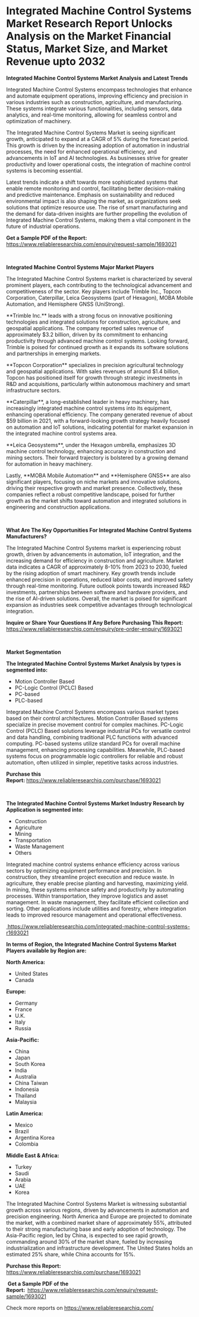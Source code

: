 <p><h1>Integrated Machine Control Systems Market Research Report Unlocks Analysis on the Market Financial Status, Market Size, and Market Revenue upto 2032</h1></p><p><strong>Integrated Machine Control Systems Market Analysis and Latest Trends</strong></p>
<p><p>Integrated Machine Control Systems encompass technologies that enhance and automate equipment operations, improving efficiency and precision in various industries such as construction, agriculture, and manufacturing. These systems integrate various functionalities, including sensors, data analytics, and real-time monitoring, allowing for seamless control and optimization of machinery.</p><p>The Integrated Machine Control Systems Market is seeing significant growth, anticipated to expand at a CAGR of 5% during the forecast period. This growth is driven by the increasing adoption of automation in industrial processes, the need for enhanced operational efficiency, and advancements in IoT and AI technologies. As businesses strive for greater productivity and lower operational costs, the integration of machine control systems is becoming essential.</p><p>Latest trends indicate a shift towards more sophisticated systems that enable remote monitoring and control, facilitating better decision-making and predictive maintenance. Emphasis on sustainability and reduced environmental impact is also shaping the market, as organizations seek solutions that optimize resource use. The rise of smart manufacturing and the demand for data-driven insights are further propelling the evolution of Integrated Machine Control Systems, making them a vital component in the future of industrial operations.</p></p>
<p><strong>Get a Sample PDF of the Report:&nbsp;</strong> <a href="https://www.reliableresearchiq.com/enquiry/request-sample/1693021?utm_campaign=3461&utm_medium=2&utm_source=Github&utm_content=ia&utm_term=10042025&utm_id=integrated-machine-control-systems">https://www.reliableresearchiq.com/enquiry/request-sample/1693021</a></p>
<p>&nbsp;</p>
<p><strong>Integrated Machine Control Systems Major Market Players</strong></p>
<p><p>The Integrated Machine Control Systems market is characterized by several prominent players, each contributing to the technological advancement and competitiveness of the sector. Key players include Trimble Inc., Topcon Corporation, Caterpillar, Leica Geosystems (part of Hexagon), MOBA Mobile Automation, and Hemisphere GNSS (UniStrong).</p><p>**Trimble Inc.** leads with a strong focus on innovative positioning technologies and integrated solutions for construction, agriculture, and geospatial applications. The company reported sales revenue of approximately $3.2 billion, driven by its commitment to enhancing productivity through advanced machine control systems. Looking forward, Trimble is poised for continued growth as it expands its software solutions and partnerships in emerging markets.</p><p>**Topcon Corporation** specializes in precision agricultural technology and geospatial applications. With sales revenues of around $1.4 billion, Topcon has positioned itself for growth through strategic investments in R&D and acquisitions, particularly within autonomous machinery and smart infrastructure sectors.</p><p>**Caterpillar**, a long-established leader in heavy machinery, has increasingly integrated machine control systems into its equipment, enhancing operational efficiency. The company generated revenue of about $59 billion in 2021, with a forward-looking growth strategy heavily focused on automation and IoT solutions, indicating potential for market expansion in the integrated machine control systems area.</p><p>**Leica Geosystems**, under the Hexagon umbrella, emphasizes 3D machine control technology, enhancing accuracy in construction and mining sectors. Their forward trajectory is bolstered by a growing demand for automation in heavy machinery.</p><p>Lastly, **MOBA Mobile Automation** and **Hemisphere GNSS** are also significant players, focusing on niche markets and innovative solutions, driving their respective growth and market presence. Collectively, these companies reflect a robust competitive landscape, poised for further growth as the market shifts toward automation and integrated solutions in engineering and construction applications.</p></p>
<p>&nbsp;</p>
<p><strong>What Are The Key Opportunities For Integrated Machine Control Systems Manufacturers?</strong></p>
<p><p>The Integrated Machine Control Systems market is experiencing robust growth, driven by advancements in automation, IoT integration, and the increasing demand for efficiency in construction and agriculture. Market data indicates a CAGR of approximately 8-10% from 2023 to 2030, fueled by the rising adoption of smart machinery. Key growth trends include enhanced precision in operations, reduced labor costs, and improved safety through real-time monitoring. Future outlook points towards increased R&D investments, partnerships between software and hardware providers, and the rise of AI-driven solutions. Overall, the market is poised for significant expansion as industries seek competitive advantages through technological integration.</p></p>
<p><strong>Inquire or Share Your Questions If Any Before Purchasing This Report:</strong> <a href="https://www.reliableresearchiq.com/enquiry/pre-order-enquiry/1693021?utm_campaign=3461&utm_medium=2&utm_source=Github&utm_content=ia&utm_term=10042025&utm_id=integrated-machine-control-systems">https://www.reliableresearchiq.com/enquiry/pre-order-enquiry/1693021</a></p>
<p>&nbsp;</p>
<p><strong>Market Segmentation</strong></p>
<p><strong>The Integrated Machine Control Systems Market Analysis by types is segmented into:</strong></p>
<p><ul><li>Motion Controller Based</li><li>PC-Logic Control (PCLC) Based</li><li>PC-based</li><li>PLC-based</li></ul></p>
<p><p>Integrated Machine Control Systems encompass various market types based on their control architectures. Motion Controller Based systems specialize in precise movement control for complex machines. PC-Logic Control (PCLC) Based solutions leverage industrial PCs for versatile control and data handling, combining traditional PLC functions with advanced computing. PC-based systems utilize standard PCs for overall machine management, enhancing processing capabilities. Meanwhile, PLC-based systems focus on programmable logic controllers for reliable and robust automation, often utilized in simpler, repetitive tasks across industries.</p></p>
<p><strong>Purchase this Report:&nbsp;</strong><a href="https://www.reliableresearchiq.com/purchase/1693021?utm_campaign=3461&utm_medium=2&utm_source=Github&utm_content=ia&utm_term=10042025&utm_id=integrated-machine-control-systems">https://www.reliableresearchiq.com/purchase/1693021</a></p>
<p>&nbsp;</p>
<p><strong>The Integrated Machine Control Systems Market Industry Research by Application is segmented into:</strong></p>
<p><ul><li>Construction</li><li>Agriculture</li><li>Mining</li><li>Transportation</li><li>Waste Management</li><li>Others</li></ul></p>
<p><p>Integrated machine control systems enhance efficiency across various sectors by optimizing equipment performance and precision. In construction, they streamline project execution and reduce waste. In agriculture, they enable precise planting and harvesting, maximizing yield. In mining, these systems enhance safety and productivity by automating processes. Within transportation, they improve logistics and asset management. In waste management, they facilitate efficient collection and sorting. Other applications include utilities and forestry, where integration leads to improved resource management and operational effectiveness.</p></p>
<p><a href="https://www.reliableresearchiq.com/integrated-machine-control-systems-r1693021?utm_campaign=3461&utm_medium=2&utm_source=Github&utm_content=ia&utm_term=10042025&utm_id=integrated-machine-control-systems">&nbsp;https://www.reliableresearchiq.com/integrated-machine-control-systems-r1693021</a></p>
<p><strong>In terms of Region, the Integrated Machine Control Systems Market Players available by Region are:</strong></p>
<p>
    <p> <strong> North America: </strong>
        <ul>
            <li>United States</li>
            <li>Canada</li>
        </ul>
        </p> 
    <p> <strong> Europe: </strong>
        <ul>
            <li>Germany</li>
            <li>France</li>
            <li>U.K.</li>
            <li>Italy</li>
            <li>Russia</li>
        </ul>
        </p> 
    <p> <strong> Asia-Pacific: </strong>
        <ul>
            <li>China</li>
            <li>Japan</li>
            <li>South Korea</li>
            <li>India</li>
            <li>Australia</li>
            <li>China Taiwan</li>
            <li>Indonesia</li>
            <li>Thailand</li>
            <li>Malaysia</li>
        </ul>
        </p> 
    <p> <strong> Latin America: </strong>
        <ul>
            <li>Mexico</li>
            <li>Brazil</li>
            <li>Argentina Korea</li>
            <li>Colombia</li>
        </ul>
        </p> 
    <p> <strong> Middle East & Africa: </strong>
        <ul>
            <li>Turkey</li>
            <li>Saudi</li>
            <li>Arabia</li>
            <li>UAE</li>
            <li>Korea</li>
        </ul>
    </p>
    </p>
<p><p>The Integrated Machine Control Systems Market is witnessing substantial growth across various regions, driven by advancements in automation and precision engineering. North America and Europe are projected to dominate the market, with a combined market share of approximately 55%, attributed to their strong manufacturing base and early adoption of technology. The Asia-Pacific region, led by China, is expected to see rapid growth, commanding around 30% of the market share, fueled by increasing industrialization and infrastructure development. The United States holds an estimated 25% share, while China accounts for 15%.</p></p>
<p><strong>Purchase this Report: </strong><a href="https://www.reliableresearchiq.com/purchase/1693021?utm_campaign=3461&utm_medium=2&utm_source=Github&utm_content=ia&utm_term=10042025&utm_id=integrated-machine-control-systems">https://www.reliableresearchiq.com/purchase/1693021</a></p>
<p>&nbsp;<strong>Get a Sample PDF of the Report:&nbsp;&nbsp;</strong><a href="https://www.reliableresearchiq.com/enquiry/request-sample/1693021?utm_campaign=3461&utm_medium=2&utm_source=Github&utm_content=ia&utm_term=10042025&utm_id=integrated-machine-control-systems">https://www.reliableresearchiq.com/enquiry/request-sample/1693021</a></p>
<p><strong></strong></p>
<p>Check more reports on <a href="https://www.reliableresearchiq.com/?utm_campaign=3461&utm_medium=2&utm_source=Github&utm_content=ia&utm_term=10042025&utm_id=integrated-machine-control-systems">https://www.reliableresearchiq.com/</a></p>